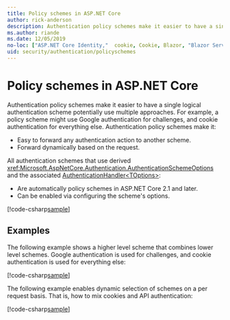 ```yaml
---
title: Policy schemes in ASP.NET Core
author: rick-anderson
description: Authentication policy schemes make it easier to have a single logical authentication scheme
ms.author: riande
ms.date: 12/05/2019
no-loc: ["ASP.NET Core Identity,"  cookie, Cookie, Blazor, "Blazor Server", "Blazor WebAssembly", "Identity", "Let's Encrypt", Razor, SignalR]
uid: security/authentication/policyschemes
---
```


# Policy schemes in ASP.NET Core

Authentication policy schemes make it easier to have a single logical authentication scheme potentially use multiple approaches. For example, a policy scheme might use Google authentication for challenges, and cookie authentication for everything else. Authentication policy schemes make it:

* Easy to forward any authentication action to another scheme.
* Forward dynamically based on the request.

All authentication schemes that use derived <xref:Microsoft.AspNetCore.Authentication.AuthenticationSchemeOptions> and the associated [AuthenticationHandler\<TOptions>](/dotnet/api/microsoft.aspnetcore.authentication.authenticationhandler-1):

* Are automatically policy schemes in ASP.NET Core 2.1 and later.
* Can be enabled via configuring the scheme's options.

[!code-csharp[sample](policyschemes/samples/AuthenticationSchemeOptions.cs?name=snippet)]

## Examples

The following example shows a higher level scheme that combines lower level schemes. Google authentication is used for challenges, and cookie authentication is used for everything else:

[!code-csharp[sample](policyschemes/samples/Startup.cs?name=snippet1)]

The following example enables dynamic selection of schemes on a per request basis. That is, how to mix cookies and API authentication:

 <!-- REVIEW, missing If set in public Func<HttpContext, string> ForwardDefaultSelector -->

[!code-csharp[sample](policyschemes/samples/Startup.cs?name=snippet2)]

